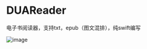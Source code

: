 # DUAReader
电子书阅读器，支持txt，epub（图文混排），纯swift编写

![image](https://github.com/nothot/DUAReader/blob/master/reader.gif)
